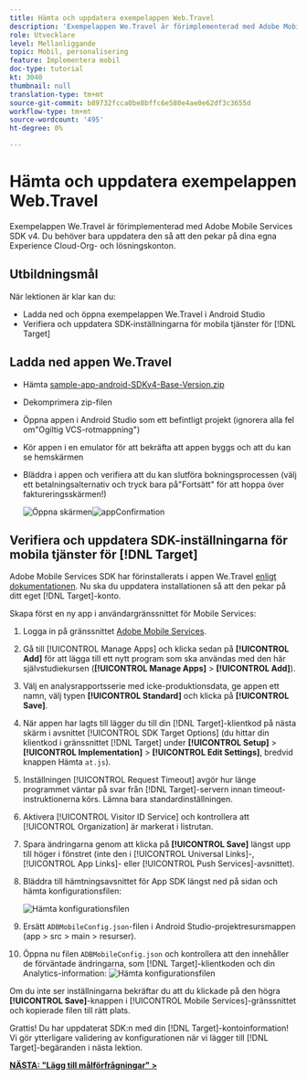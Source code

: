 ```yaml
---
title: Hämta och uppdatera exempelappen Web.Travel
description: 'Exempelappen We.Travel är förimplementerad med Adobe Mobile Services SDK v4. Du behöver bara uppdatera den så att den pekar på dina egna Experience Cloud Org- och Solution-konton.   '
role: Utvecklare
level: Mellanliggande
topic: Mobil, personalisering
feature: Implementera mobil
doc-type: tutorial
kt: 3040
thumbnail: null
translation-type: tm+mt
source-git-commit: b89732fcca0be8bffc6e580e4ae0e62df3c3655d
workflow-type: tm+mt
source-wordcount: '495'
ht-degree: 0%

---
```



# Hämta och uppdatera exempelappen Web.Travel

Exempelappen We.Travel är förimplementerad med Adobe Mobile Services SDK v4. Du behöver bara uppdatera den så att den pekar på dina egna Experience Cloud-Org- och lösningskonton.

## Utbildningsmål

När lektionen är klar kan du:

* Ladda ned och öppna exempelappen We.Travel i Android Studio
* Verifiera och uppdatera SDK-inställningarna för mobila tjänster för [!DNL Target]

## Ladda ned appen We.Travel

* Hämta [sample-app-android-SDKv4-Base-Version.zip](assets/sample-app-android-SDKv4-Base-Version.zip)
* Dekomprimera zip-filen
* Öppna appen i Android Studio som ett befintligt projekt (ignorera alla fel om&quot;Ogiltig VCS-rotmappning&quot;)
* Kör appen i en emulator för att bekräfta att appen byggs och att du kan se hemskärmen
* Bläddra i appen och verifiera att du kan slutföra bokningsprocessen (välj ett betalningsalternativ och tryck bara på&quot;Fortsätt&quot; för att hoppa över faktureringsskärmen!)

   ![Öppna skärmen ](assets/wetravel_homeScreen.png)![appConfirmation](assets/wetravel_confirmationScreen.png)

## Verifiera och uppdatera SDK-inställningarna för mobila tjänster för [!DNL Target]

Adobe Mobile Services SDK har förinstallerats i appen We.Travel [enligt dokumentationen](https://docs.adobe.com/content/help/en/mobile-services/android/getting-started-android/requirements.html). Nu ska du uppdatera installationen så att den pekar på ditt eget [!DNL Target]-konto.

Skapa först en ny app i användargränssnittet för Mobile Services:

1. Logga in på gränssnittet [Adobe Mobile Services](https://mobilemarketing.adobe.com).
1. Gå till [!UICONTROL Manage Apps] och klicka sedan på **[!UICONTROL Add]** för att lägga till ett nytt program som ska användas med den här självstudiekursen (**[!UICONTROL Manage Apps]** > **[!UICONTROL Add]**).
1. Välj en analysrapportsserie med icke-produktionsdata, ge appen ett namn, välj typen **[!UICONTROL Standard]** och klicka på **[!UICONTROL Save]**.
1. När appen har lagts till lägger du till din [!DNL Target]-klientkod på nästa skärm i avsnittet [!UICONTROL SDK Target Options] (du hittar din klientkod i gränssnittet [!DNL Target] under **[!UICONTROL Setup]** > **[!UICONTROL Implementation]** > **[!UICONTROL Edit Settings]**, bredvid knappen Hämta `at.js`).
1. Inställningen [!UICONTROL Request Timeout] avgör hur länge programmet väntar på svar från [!DNL Target]-servern innan timeout-instruktionerna körs. Lämna bara standardinställningen.
1. Aktivera [!UICONTROL Visitor ID Service] och kontrollera att [!UICONTROL Organization] är markerat i listrutan.
1. Spara ändringarna genom att klicka på **[!UICONTROL Save]** längst upp till höger i fönstret (inte den i [!UICONTROL Universal Links]-, [!UICONTROL App Links]- eller [!UICONTROL Push Services]-avsnittet).
1. Bläddra till hämtningsavsnittet för App SDK längst ned på sidan och hämta konfigurationsfilen:

   ![Hämta konfigurationsfilen](assets/config_file.jpg)

1. Ersätt `ADBMobileConfig.json`-filen i Android Studio-projektresursmappen (app > src > main > resurser).

1. Öppna nu filen `ADBMobileConfig.json` och kontrollera att den innehåller de förväntade ändringarna, som [!DNL Target]-klientkoden och din Analytics-information:
   ![Hämta konfigurationsfilen](assets/client_code.jpg)

Om du inte ser inställningarna bekräftar du att du klickade på den högra **[!UICONTROL Save]**-knappen i [!UICONTROL Mobile Services]-gränssnittet och kopierade filen till rätt plats.

Grattis! Du har uppdaterat SDK:n med din [!DNL Target]-kontoinformation! Vi gör ytterligare validering av konfigurationen när vi lägger till [!DNL Target]-begäranden i nästa lektion.

**[NÄSTA: &quot;Lägg till målförfrågningar&quot; >](add-requests.md)**
